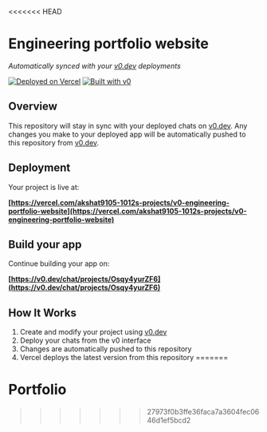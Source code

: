 <<<<<<< HEAD
# Engineering portfolio website

*Automatically synced with your [v0.dev](https://v0.dev) deployments*

[![Deployed on Vercel](https://img.shields.io/badge/Deployed%20on-Vercel-black?style=for-the-badge&logo=vercel)](https://vercel.com/akshat9105-1012s-projects/v0-engineering-portfolio-website)
[![Built with v0](https://img.shields.io/badge/Built%20with-v0.dev-black?style=for-the-badge)](https://v0.dev/chat/projects/Osqy4yurZF6)

## Overview

This repository will stay in sync with your deployed chats on [v0.dev](https://v0.dev).
Any changes you make to your deployed app will be automatically pushed to this repository from [v0.dev](https://v0.dev).

## Deployment

Your project is live at:

**[https://vercel.com/akshat9105-1012s-projects/v0-engineering-portfolio-website](https://vercel.com/akshat9105-1012s-projects/v0-engineering-portfolio-website)**

## Build your app

Continue building your app on:

**[https://v0.dev/chat/projects/Osqy4yurZF6](https://v0.dev/chat/projects/Osqy4yurZF6)**

## How It Works

1. Create and modify your project using [v0.dev](https://v0.dev)
2. Deploy your chats from the v0 interface
3. Changes are automatically pushed to this repository
4. Vercel deploys the latest version from this repository
=======
# Portfolio
>>>>>>> 27973f0b3ffe36faca7a3604fec0646d1ef5bcd2
